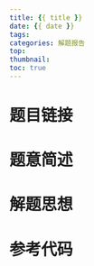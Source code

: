 ```yaml
---
title: {{ title }}
date: {{ date }}
tags: 
categories: 解题报告
top: 
thumbnail:
toc: true
---
```


# 题目链接

# 题意简述

<!--more-->
# 解题思想

# 参考代码

```c++

```

